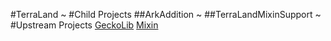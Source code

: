 #TerraLand
~
#Child Projects
##ArkAddition
~
##TerraLandMixinSupport
~
#Upstream Projects
[GeckoLib](https://geckolib.com/)
[Mixin](https://github.com/SpongePowered/Mixin)